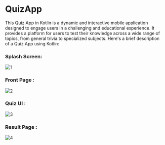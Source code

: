 # QuizApp
This Quiz App in Kotlin is a dynamic and interactive mobile application designed to engage users in a challenging and educational experience. It provides a platform for users to test their knowledge across a wide range of topics, from general trivia to specialized subjects. Here's a brief description of a Quiz App using Kotlin:

### Splash Screen:
  ![1](https://github.com/Vaibhavsingh3477/QuizApp/assets/98693312/e838eec4-cce8-448c-944d-8891c21b9a60)

### Front Page : 
![2](https://github.com/Vaibhavsingh3477/QuizApp/assets/98693312/f75a0d14-860f-4995-b9ee-c027637eac12)

### Quiz UI :
![3](https://github.com/Vaibhavsingh3477/QuizApp/assets/98693312/3859bc0d-1312-44ff-9447-1b6494811a2d)

### Result Page :
![4](https://github.com/Vaibhavsingh3477/QuizApp/assets/98693312/a09066f7-d0d6-4777-875f-e803ee107a30)

